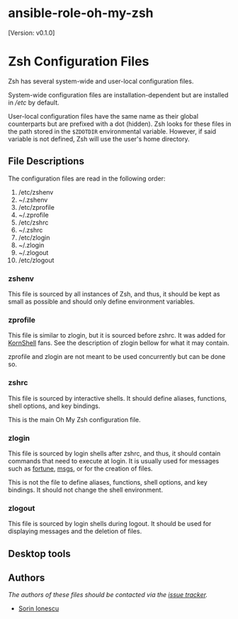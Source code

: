 # ansible-role-oh-my-zsh

[Version: v0.1.0]


Zsh Configuration Files
=======================

Zsh has several system-wide and user-local configuration files.

System-wide configuration files are installation-dependent but are installed
in */etc* by default.

User-local configuration files have the same name as their global counterparts
but are prefixed with a dot (hidden). Zsh looks for these files in the path
stored in the `$ZDOTDIR` environmental variable. However, if said variable is
not defined, Zsh will use the user's home directory.

File Descriptions
-----------------

The configuration files are read in the following order:

  01. /etc/zshenv
  02. ~/.zshenv
  03. /etc/zprofile
  04. ~/.zprofile
  05. /etc/zshrc
  06. ~/.zshrc
  07. /etc/zlogin
  08. ~/.zlogin
  09. ~/.zlogout
  10. /etc/zlogout

### zshenv

This file is sourced by all instances of Zsh, and thus, it should be kept as
small as possible and should only define environment variables.

### zprofile

This file is similar to zlogin, but it is sourced before zshrc. It was added
for [KornShell][1] fans. See the description of zlogin bellow for what it may
contain.

zprofile and zlogin are not meant to be used concurrently but can be done so.

### zshrc

This file is sourced by interactive shells. It should define aliases,
functions, shell options, and key bindings.

This is the main Oh My Zsh configuration file.

### zlogin

This file is sourced by login shells after zshrc, and thus, it should contain
commands that need to execute at login. It is usually used for messages such as
[fortune][2], [msgs][3], or for the creation of files.

This is not the file to define aliases, functions, shell options, and key
bindings. It should not change the shell environment.

### zlogout

This file is sourced by login shells during logout. It should be used for
displaying messages and the deletion of files.


Desktop tools
-------

[1]: https://brew.sh/
[2]: https://support.1password.com/command-line-getting-started/
[3]: https://www.google.com/chrome/
[4]: https://www.mozilla.org/en-US/firefox/new/
[5]: https://www.alfredapp.com/
[6]: https://apps.apple.com/app/slack/id803453959
[7]: https://iterm2.com/downloads.html
[8]: https://www.spotify.com/us/download/other/
[9]: https://code.visualstudio.com/download
[10]: [Divvy](https://mizage.com/divvy/)
[11]: iina
[12]: [theunarchiver](https://theunarchiver.com/)
[13]: https://www.virtualbox.org/wiki/Downloads
[14]: https://www.vagrantup.com/downloads.html
[15]: https://discord.com/download
[16]: https://www.yacreader.com/
[17]: https://github.com/bossjones/linux-dotfiles/pull/28



Authors
-------

*The authors of these files should be contacted via the [issue tracker][4].*

  - [Sorin Ionescu](https://github.com/sorin-ionescu)

[1]: http://www.kornshell.com
[2]: http://en.wikipedia.org/wiki/Fortune_(Unix)
[3]: http://www.manpagez.com/man/1/msgs
[4]: https://github.com/sorin-ionescu/oh-my-zsh/issues
